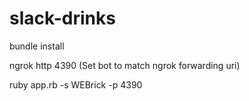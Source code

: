 # slack-drinks

bundle install

ngrok http 4390 (Set bot to match ngrok forwarding uri)

ruby app.rb -s WEBrick -p 4390
